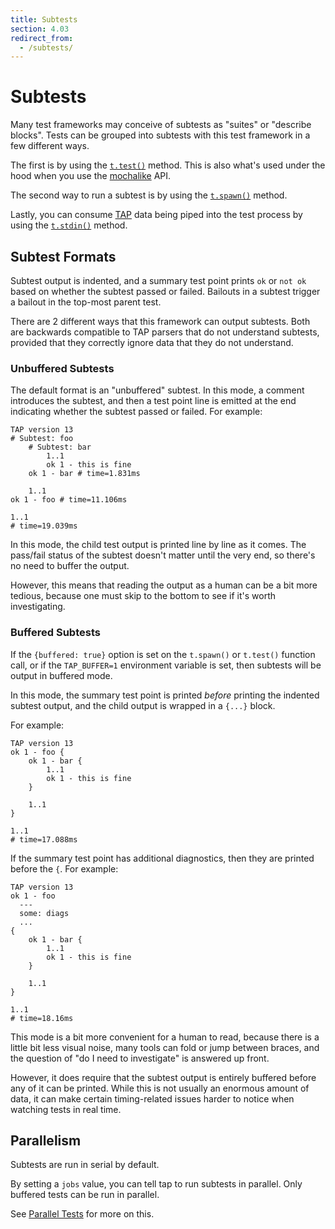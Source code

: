 ```yaml
---
title: Subtests
section: 4.03
redirect_from:
  - /subtests/
---
```


# Subtests

Many test frameworks may conceive of subtests as "suites" or "describe
blocks".  Tests can be grouped into subtests with this test framework
in a few different ways.

The first is by using the
[`t.test()`](/api/#ttestname-options-function) method.  This is also
what's used under the hood when you use the [mochalike](/docs/api/mochalike/)
API.

The second way to run a subtest is by using the
[`t.spawn()`](/advanced/#tspawncommand-arguments-options-name-extra)
method.

Lastly, you can consume [TAP](http://testanything.org/) data being
piped into the test process by using the
[`t.stdin()`](/advanced/#tstdin) method.

## Subtest Formats

Subtest output is indented, and a summary test point prints `ok` or
`not ok` based on whether the subtest passed or failed.  Bailouts in a
subtest trigger a bailout in the top-most parent test.

There are 2 different ways that this framework can output subtests.
Both are backwards compatible to TAP parsers that do not understand
subtests, provided that they correctly ignore data that they do not
understand.

### Unbuffered Subtests

The default format is an "unbuffered" subtest.  In this mode, a
comment introduces the subtest, and then a test point line is emitted
at the end indicating whether the subtest passed or failed.  For
example:

```tap
TAP version 13
# Subtest: foo
    # Subtest: bar
        1..1
        ok 1 - this is fine
    ok 1 - bar # time=1.831ms

    1..1
ok 1 - foo # time=11.106ms

1..1
# time=19.039ms
```

In this mode, the child test output is printed line by line as it
comes.  The pass/fail status of the subtest doesn't matter until the
very end, so there's no need to buffer the output.

However, this means that reading the output as a human can be a bit
more tedious, because one must skip to the bottom to see if it's worth
investigating.

### Buffered Subtests

If the `{buffered: true}` option is set on the `t.spawn()` or
`t.test()` function call, or if the `TAP_BUFFER=1` environment
variable is set, then subtests will be output in buffered mode.

In this mode, the summary test point is printed _before_ printing the
indented subtest output, and the child output is wrapped in a `{...}`
block.

For example:

```tap
TAP version 13
ok 1 - foo {
    ok 1 - bar {
        1..1
        ok 1 - this is fine
    }

    1..1
}

1..1
# time=17.088ms
```

If the summary test point has additional diagnostics, then they are
printed before the `{`.  For example:

```tap
TAP version 13
ok 1 - foo
  ---
  some: diags
  ...
{
    ok 1 - bar {
        1..1
        ok 1 - this is fine
    }

    1..1
}

1..1
# time=18.16ms
```

This mode is a bit more convenient for a human to read, because there
is a little bit less visual noise, many tools can fold or jump between
braces, and the question of "do I need to investigate" is answered up
front.

However, it does require that the subtest output is entirely buffered
before any of it can be printed.  While this is not usually an
enormous amount of data, it can make certain timing-related issues
harder to notice when watching tests in real time.

## Parallelism

Subtests are run in serial by default.

By setting a `jobs` value, you can tell tap to run subtests in
parallel.  Only buffered tests can be run in parallel.

See [Parallel Tests](/docs/api/parallel-tests/) for more on this.
